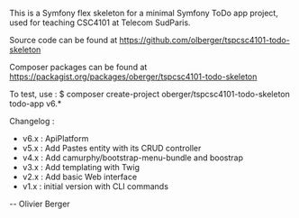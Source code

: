 This is a Symfony flex skeleton for a minimal Symfony ToDo app
project, used for teaching CSC4101 at Telecom SudParis.

Source code can be found at
https://github.com/olberger/tspcsc4101-todo-skeleton

Composer packages can be found at
https://packagist.org/packages/oberger/tspcsc4101-todo-skeleton

To test, use :
 $ composer create-project oberger/tspcsc4101-todo-skeleton todo-app v6.*

Changelog :
 - v6.x : ApiPlatform
 - v5.x : Add Pastes entity with its CRUD controller
 - v4.x : Add camurphy/bootstrap-menu-bundle and boostrap
 - v3.x : Add templating with Twig
 - v2.x : Add basic Web interface
 - v1.x : initial version with CLI commands
 
-- Olivier Berger
